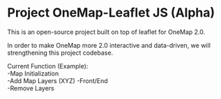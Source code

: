 # Project OneMap-Leaflet JS (Alpha)

This is an open-source project built on top of leaflet for OneMap 2.0. 

In order to make OneMap more 2.0 interactive and data-driven, we will strengthening this project codebase.

Current Function (Example):
<br />
-Map Initialization<br />
-Add Map Layers (XYZ) -Front/End<br />
-Remove Layers <br />